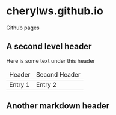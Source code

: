# cherylws.github.io
Github pages
## A second level header
Here is some text under this header

<table>
<thead>
<tr><td>Header</td><td>Second Header</td></tr>
</thead>
<tr><td>Entry 1</td><td>Entry 2</td></tr>
</table>

## Another markdown header
